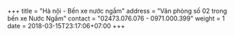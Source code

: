 +++
title = "Hà nội - Bến xe nước ngầm"
address = "Văn phòng số 02 trong bến xe Nước Ngầm"
contact = "02473.076.076 - 0971.000.399"
weight =  1
date = 2018-03-15T23:17:06+07:00
+++
